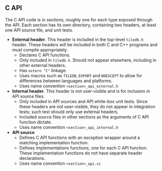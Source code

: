 ## C API

The C API code is in sections, roughly one for each type exposed through the API.
Each section has its own directory, containing two headers, at least one API source file, and unit tests.

* **External header**. This header is included in the top-level `tiledb.h` header. These headers will be included in both C and C++ programs and must compile appropriately.
  * Declares C API functions.
  * Only included in `tiledb.h`. Should not appear elsewhere, including in other external headers.
  * Has `extern "C"` linkage.
  * Uses macros such as `TILEDB_EXPORT` and `NOEXCEPT` to allow for differences between languages and platforms.
  * Uses name convention `<section>_api_external.h`
* **Internal header**. This header is not user-visible and is for inclusion in API source files.
  * Only included in API sources and API white-box unit tests. Since these headers are not user-visible, they do not appear in integration tests; such test should only use external headers.
  * Included source files in other sections as the arguments of C API function dictate.
  * Uses name convention `<section>_api_internal.h`
* **API source**
  * Defines C API functions with an exception wrapper around a matching implementation function.
  * Defines implementations functions, one for each C API function. These implementation functions do not have separate header declarations.
  * Uses name convention `<section>_api.cc`
